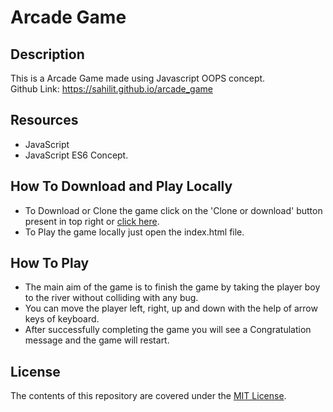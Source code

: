 # Arcade Game

## Description

This is a Arcade Game made using Javascript OOPS concept.<br>
Github Link: https://sahilit.github.io/arcade_game <br>

## Resources

- JavaScript
- JavaScript ES6 Concept.

## How To Download and Play Locally
- To Download or Clone the game click on the 'Clone or download' button present in top right or [click here](https://codeload.github.com/sahilit/arcade_game/zip/master).
- To Play the game locally just open the index.html file.

## How To Play

- The main aim of the game is to finish the game by taking the player boy to the river without colliding with any bug.
- You can move the player left, right, up and down with the help of arrow keys of keyboard.
- After successfully completing the game you will see a Congratulation message and the game will restart.

## License

The contents of this repository are covered under the [MIT License](LICENSE).
